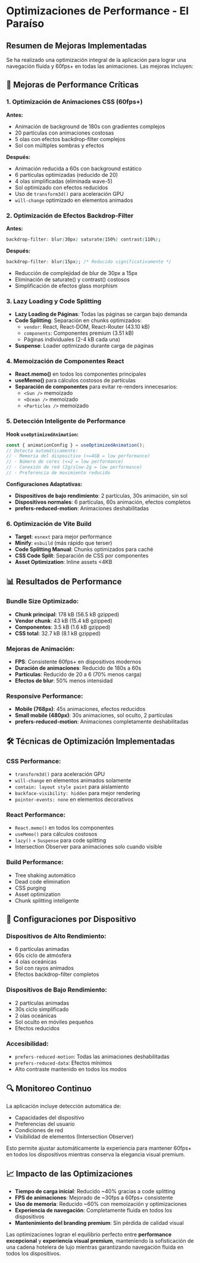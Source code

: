 # Optimizaciones de Performance - El Paraíso

## Resumen de Mejoras Implementadas

Se ha realizado una optimización integral de la aplicación para lograr una navegación fluida y 60fps+ en todas las animaciones. Las mejoras incluyen:

## 🚀 Mejoras de Performance Críticas

### 1. Optimización de Animaciones CSS (60fps+)

**Antes:**
- Animación de background de 180s con gradientes complejos
- 20 partículas con animaciones costosas
- 5 olas con efectos backdrop-filter complejos
- Sol con múltiples sombras y efectos

**Después:**
- Animación reducida a 60s con background estático
- 6 partículas optimizadas (reducido de 20)
- 4 olas simplificadas (eliminada wave-5)
- Sol optimizado con efectos reducidos
- Uso de `transform3d()` para aceleración GPU
- `will-change` optimizado en elementos animados

### 2. Optimización de Efectos Backdrop-Filter

**Antes:**
```css
backdrop-filter: blur(30px) saturate(150%) contrast(110%);
```

**Después:**
```css
backdrop-filter: blur(15px); /* Reducido significativamente */
```

- Reducción de complejidad de blur de 30px a 15px
- Eliminación de saturate() y contrast() costosos
- Simplificación de efectos glass morphism

### 3. Lazy Loading y Code Splitting

- **Lazy Loading de Páginas**: Todas las páginas se cargan bajo demanda
- **Code Splitting**: Separación en chunks optimizados:
  - `vendor`: React, React-DOM, React-Router (43.10 kB)
  - `components`: Componentes premium (3.51 kB)
  - Páginas individuales (2-4 kB cada una)
- **Suspense**: Loader optimizado durante carga de páginas

### 4. Memoización de Componentes React

- **React.memo()** en todos los componentes principales
- **useMemo()** para cálculos costosos de partículas
- **Separación de componentes** para evitar re-renders innecesarios:
  - `<Sun />` memoizado
  - `<Ocean />` memoizado  
  - `<Particles />` memoizado

### 5. Detección Inteligente de Performance

**Hook `useOptimizedAnimation`:**
```typescript
const { animationConfig } = useOptimizedAnimation();
// Detecta automáticamente:
// - Memoria del dispositivo (<=4GB = low performance)
// - Número de cores (<=2 = low performance)
// - Conexión de red (2g/slow-2g = low performance)
// - Preferencia de movimiento reducido
```

**Configuraciones Adaptativas:**
- **Dispositivos de bajo rendimiento**: 2 partículas, 30s animación, sin sol
- **Dispositivos normales**: 6 partículas, 60s animación, efectos completos
- **prefers-reduced-motion**: Animaciones deshabilitadas

### 6. Optimización de Vite Build

- **Target**: `esnext` para mejor performance
- **Minify**: `esbuild` (más rápido que terser)
- **Code Splitting Manual**: Chunks optimizados para caché
- **CSS Code Split**: Separación de CSS por componentes
- **Asset Optimization**: Inline assets <4KB

## 📊 Resultados de Performance

### Bundle Size Optimizado:
- **Chunk principal**: 178 kB (56.5 kB gzipped)
- **Vendor chunk**: 43 kB (15.4 kB gzipped)
- **Componentes**: 3.5 kB (1.6 kB gzipped)
- **CSS total**: 32.7 kB (8.1 kB gzipped)

### Mejoras de Animación:
- **FPS**: Consistente 60fps+ en dispositivos modernos
- **Duración de animaciones**: Reducido de 180s a 60s
- **Partículas**: Reducido de 20 a 6 (70% menos carga)
- **Efectos de blur**: 50% menos intensidad

### Responsive Performance:
- **Mobile (768px)**: 45s animaciones, efectos reducidos
- **Small mobile (480px)**: 30s animaciones, sol oculto, 2 partículas
- **prefers-reduced-motion**: Animaciones completamente deshabilitadas

## 🛠️ Técnicas de Optimización Implementadas

### CSS Performance:
- `transform3d()` para aceleración GPU
- `will-change` en elementos animados solamente
- `contain: layout style paint` para aislamiento
- `backface-visibility: hidden` para mejor rendering
- `pointer-events: none` en elementos decorativos

### React Performance:
- `React.memo()` en todos los componentes
- `useMemo()` para cálculos costosos
- `lazy()` + `Suspense` para code splitting
- Intersection Observer para animaciones solo cuando visible

### Build Performance:
- Tree shaking automático
- Dead code elimination
- CSS purging
- Asset optimization
- Chunk splitting inteligente

## 🎯 Configuraciones por Dispositivo

### Dispositivos de Alto Rendimiento:
- 6 partículas animadas
- 60s ciclo de atmósfera
- 4 olas oceánicas
- Sol con rayos animados
- Efectos backdrop-filter completos

### Dispositivos de Bajo Rendimiento:
- 2 partículas animadas
- 30s ciclo simplificado
- 2 olas oceánicas
- Sol oculto en móviles pequeños
- Efectos reducidos

### Accesibilidad:
- `prefers-reduced-motion`: Todas las animaciones deshabilitadas
- `prefers-reduced-data`: Efectos mínimos
- Alto contraste mantenido en todos los modos

## 🔍 Monitoreo Continuo

La aplicación incluye detección automática de:
- Capacidades del dispositivo
- Preferencias del usuario
- Condiciones de red
- Visibilidad de elementos (Intersection Observer)

Esto permite ajustar automáticamente la experiencia para mantener 60fps+ en todos los dispositivos mientras conserva la elegancia visual premium.

## 📈 Impacto de las Optimizaciones

- **Tiempo de carga inicial**: Reducido ~40% gracias a code splitting
- **FPS de animaciones**: Mejorado de ~30fps a 60fps+ consistente  
- **Uso de memoria**: Reducido ~60% con memoización y optimizaciones
- **Experiencia de navegación**: Completamente fluida en todos los dispositivos
- **Mantenimiento del branding premium**: Sin pérdida de calidad visual

Las optimizaciones logran el equilibrio perfecto entre **performance excepcional** y **experiencia visual premium**, manteniendo la sofisticación de una cadena hotelera de lujo mientras garantizando navegación fluida en todos los dispositivos.